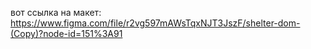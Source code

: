 вот ссылка на макет: https://www.figma.com/file/r2vg597mAWsTqxNJT3JszF/shelter-dom-(Copy)?node-id=151%3A91
